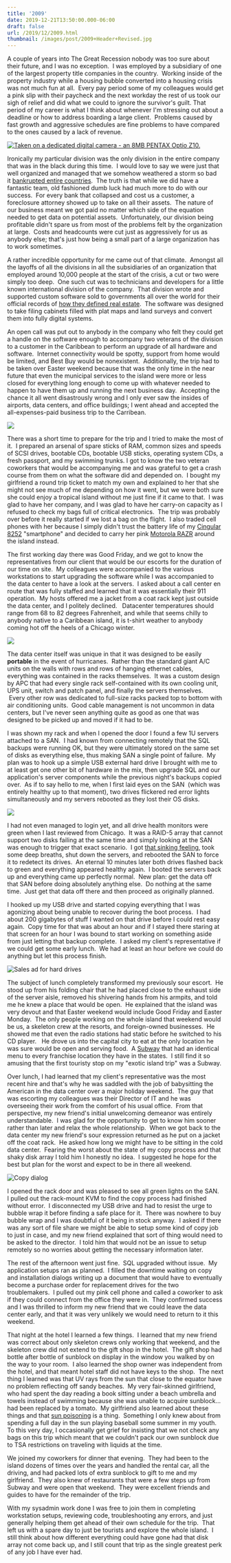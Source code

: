 ```yaml
---
title: '2009'
date: 2019-12-21T13:50:00.000-06:00
draft: false
url: /2019/12/2009.html
thumbnail: /images/post/2009+Header+Revised.jpg
---
```


A couple of years into The Great Recession nobody was too sure about their future, and I was no exception.  I was employed by a subsidiary of one of the largest property title companies in the country.  Working inside of the property industry while a housing bubble converted into a housing crisis was not much fun at all.  Every pay period some of my colleagues would get a pink slip with their paycheck and the next workday the rest of us took our sigh of relief and did what we could to ignore the survivor's guilt. That period of my career is what I think about whenever I'm stressing out about a deadline or how to address boarding a large client.  Problems caused by fast growth and aggressive schedules are fine problems to have compared to the ones caused by a lack of revenue. 

[![](/images/post/2009+Header+Revised.jpg "Taken on a dedicated digital camera - an 8MB PENTAX Optio Z10.")](/images/post/2009+Header+Revised-large.jpg) 
  
Ironically my particular division was the only division in the entire company that was in the black during this time.  I would love to say we were just that well organized and managed that we somehow weathered a storm so bad it [bankrupted entire countries](https://en.wikipedia.org/wiki/Greek_government-debt_crisis).  The truth is that while we did have a fantastic team, old fashioned dumb luck had much more to do with our success.  For every bank that collapsed and cost us a customer, a foreclosure attorney showed up to take on all their assets.  The nature of our business meant we got paid no matter which side of the equation needed to get data on potential assets.  Unfortunately, our division being profitable didn't spare us from most of the problems felt by the organization at large.  Costs and headcounts were cut just as aggressively for us as anybody else; that's just how being a small part of a large organization has to work sometimes.  
  
A rather incredible opportunity for me came out of that climate.  Amongst all the layoffs of all the divisions in all the subsidiaries of an organization that employed around 10,000 people at the start of the crisis, a cut or two were simply too deep.  One such cut was to technicians and developers for a little known international division of the company.  That division wrote and supported custom software sold to governments all over the world for their official records of [how they defined real estate](https://en.wikipedia.org/wiki/Lot_and_block_survey_system).  The software was designed to take filing cabinets filled with plat maps and land surveys and convert them into fully digital systems.  
  
An open call was put out to anybody in the company who felt they could get a handle on the software enough to accompany two veterans of the division to a customer in the Caribbean to perform an upgrade of all hardware and software.  Internet connectivity would be spotty, support from home would be limited, and Best Buy would be nonexistent.  Additionally, the trip had to be taken over Easter weekend because that was the only time in the near future that even the municipal services to the island were more or less closed for everything long enough to come up with whatever needed to happen to have them up and running the next business day.  Accepting the chance it all went disastrously wrong and I only ever saw the insides of airports, data centers, and office buildings; I went ahead and accepted the all-expenses-paid business trip to the Carribean.  
  

[![](/images/post/bartpe.png)](/images/post/bartpe.png)

  
There was a short time to prepare for the trip and I tried to make the most of it.  I prepared an arsenal of spare sticks of RAM, common sizes and speeds of SCSI drives, bootable CDs, bootable USB sticks, operating system CDs, a fresh passport, and my swimming trunks. I got to know the two veteran coworkers that would be accompanying me and was grateful to get a crash course from them on what the software did and depended on.  I bought my girlfriend a round trip ticket to match my own and explained to her that she might not see much of me depending on how it went, but we were both sure she could enjoy a tropical island without me just fine if it came to that.  I was glad to have her company, and I was glad to have her carry-on capacity as I refused to check my bags full of critical electronics.  The trip was probably over before it really started if we lost a bag on the flight.  I also traded cell phones with her because I simply didn't trust the battery life of my [Cingular 8252](https://en.wikipedia.org/wiki/HTC_TyTN) "smartphone" and decided to carry her pink [Motorola RAZR](https://en.wikipedia.org/wiki/Motorola_Razr) around the island instead.  
  
The first working day there was Good Friday, and we got to know the representatives from our client that would be our escorts for the duration of our time on site.  My colleagues were accompanied to the various workstations to start upgrading the software while I was accompanied to the data center to have a look at the servers.  I asked about a call center en route that was fully staffed and learned that it was essentially their 911 operation.  My hosts offered me a jacket from a coat rack kept just outside the data center, and I politely declined.   Datacenter temperatures should range from 68 to 82 degrees Fahrenheit, and while that seems chilly to anybody native to a Caribbean island, it is t-shirt weather to anybody coming hot off the heels of a Chicago winter.  
  

[![](/images/post/APC+Racks.png)](/images/post/APC+Racks.png)

  
  
The data center itself was unique in that it was designed to be easily **portable** in the event of hurricanes.  Rather than the standard giant A/C units on the walls with rows and rows of hanging ethernet cables, everything was contained in the racks themselves.  It was a custom design by APC that had every single rack self-contained with its own cooling unit, UPS unit, switch and patch panel, and finally the servers themselves.   Every other row was dedicated to full-size racks packed top to bottom with air conditioning units.  Good cable management is not uncommon in data centers, but I've never seen anything quite as good as one that was designed to be picked up and moved if it had to be.  
  
I was shown my rack and when I opened the door I found a few 1U servers attached to a SAN.  I had known from connecting remotely that the SQL backups were running OK, but they were ultimately stored on the same set of disks as everything else, thus making SAN a single point of failure.  My plan was to hook up a simple USB external hard drive I brought with me to at least get one other bit of hardware in the mix, then upgrade SQL and our application's server components while the previous night's backups copied over.  As if to say hello to me, when I first laid eyes on the SAN  (which was entirely healthy up to that moment), two drives flickered red error lights simultaneously and my servers rebooted as they lost their OS disks.  

[![](/images/post/0x0000007a-screenshot.jpg)](/images/post/0x0000007a-screenshot-large.jpg)
  
I had not even managed to login yet, and all drive health monitors were green when I last reviewed from Chicago.  It was a RAID-5 array that cannot support two disks failing at the same time and simply looking at the SAN was enough to trigger that exact scenario.  I got [that sinking feeling](https://science.howstuffworks.com/engineering/structural/roller-coaster6.htm), took some deep breaths, shut down the servers, and rebooted the SAN to force it to redetect its drives.  An eternal 10 minutes later both drives flashed back to green and everything appeared healthy again.  I booted the servers back up and everything came up perfectly normal.  New plan: get the data off that SAN before doing absolutely anything else.  Do nothing at the same time.  Just get that data off there and then proceed as originally planned.  
  
I hooked up my USB drive and started copying everything that I was agonizing about being unable to recover during the boot process.  I had about 200 gigabytes of stuff I wanted on that drive before I could rest easy again.  Copy time for that was about an hour and if I stayed there staring at that screen for an hour I was bound to start working on something aside from just letting that backup complete.  I asked my client's representative if we could get some early lunch.  We had at least an hour before we could do anything but let this process finish.  

![Sales ad for hard drives](/images/post/2009+Hard+Drives-large.png "In 2009 you could buy a one-terabyte hard drive from Iomega for $80")
  
The subject of lunch completely transformed my previously sour escort.  He stood up from his folding chair that he had placed close to the exhaust side of the server aisle, removed his shivering hands from his armpits, and told me he knew a place that would be open.  He explained that the island was very devout and that Easter weekend would include Good Friday and Easter Monday.  The only people working on the whole island that weekend would be us, a skeleton crew at the resorts, and foreign-owned businesses.  He showed me that even the radio stations had static before he switched to his CD player.   He drove us into the capital city to eat at the only location he was sure would be open and serving food.  A [Subway](https://www.subway.com/en-US/ExploreOurWorld) that had an identical menu to every franchise location they have in the states.  I still find it so amusing that the first touristy stop on my "exotic island trip" was a Subway.  
  
Over lunch, I had learned that my client's representative was the most recent hire and that's why he was saddled with the job of babysitting the American in the data center over a major holiday weekend.  The guy that was escorting my colleagues was their Director of IT and he was overseeing their work from the comfort of his usual office.  From that perspective, my new friend's initial unwelcoming demeanor was entirely understandable.  I was glad for the opportunity to get to know him sooner rather than later and relax the whole relationship.  When we got back to the data center my new friend's sour expression returned as he put on a jacket off the coat rack.  He asked how long we might have to be sitting in the cold data center.  Fearing the worst about the state of my copy process and that shaky disk array I told him I honestly no idea.  I suggested he hope for the best but plan for the worst and expect to be in there all weekend. 

![Copy dialog](/images/post/Copy+Dialog.png "Copy dialog")
  
I opened the rack door and was pleased to see all green lights on the SAN.  I pulled out the rack-mount KVM to find the copy process had finished without error.  I disconnected my USB drive and had to resist the urge to bubble wrap it before finding a safe place for it.  There was nowhere to buy bubble wrap and I was doubtful of it being in stock anyway.  I asked if there was any sort of file share we might be able to setup some kind of copy job to just in case, and my new friend explained that sort of thing would need to be asked to the director.  I told him that would not be an issue to setup remotely so no worries about getting the necessary information later.  
  
The rest of the afternoon went just fine.  SQL upgraded without issue.  My application setups ran as planned.  I filled the downtime waiting on copy and installation dialogs writing up a document that would have to eventually become a purchase order for replacement drives for the two troublemakers.  I pulled out my pink cell phone and called a coworker to ask if they could connect from the office they were in.  They confirmed success and I was thrilled to inform my new friend that we could leave the data center early, and that it was very unlikely we would need to return to it this weekend.  
  
That night at the hotel I learned a few things.  I learned that my new friend was correct about only skeleton crews only working that weekend, and the skeleton crew did not extend to the gift shop in the hotel.  The gift shop had bottle after bottle of sunblock on display in the window you walked by on the way to your room.  I also learned the shop owner was independent from the hotel, and that meant hotel staff did not have keys to the shop.  The next thing I learned was that UV rays from the sun that close to the equator have no problem reflecting off sandy beaches.  My very fair-skinned girlfriend, who had spent the day reading a book sitting under a beach umbrella and towels instead of swimming because she was unable to acquire sunblock... had been replaced by a tomato.  My girlfriend also learned about these things and that [sun poisoning](https://www.webmd.com/skin-problems-and-treatments/sun-poisoning) is a thing.  Something I only knew about from spending a full day in the sun playing baseball some summer in my youth.  To this very day, I occasionally get grief for insisting that we not check any bags on this trip which meant that we couldn't pack our own sunblock due to TSA restrictions on traveling with liquids at the time.  
  
We joined my coworkers for dinner that evening.  They had been to the island dozens of times over the years and handled the rental car, all the driving, and had packed lots of extra sunblock to gift to me and my girlfriend.  They also knew of restaurants that were a few steps up from Subway and were open that weekend.  They were excellent friends and guides to have for the remainder of the trip.  
  
With my sysadmin work done I was free to join them in completing workstation setups, reviewing code, troubleshooting any errors, and just generally helping them get ahead of their own schedule for the trip.  That left us with a spare day to just be tourists and explore the whole island.  I still think about how different everything could have gone had that disk array not come back up, and I still count that trip as the single greatest perk of any job I have ever had.

